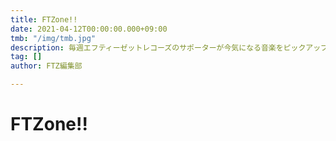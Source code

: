 ```yaml
---
title: FTZone!!
date: 2021-04-12T00:00:00.000+09:00
tmb: "/img/tmb.jpg"
description: 毎週エフティーゼットレコーズのサポーターが今気になる音楽をピックアップしているSpotifyプレイリスト「FTZone!!」
tag: []
author: FTZ編集部

---
```

# FTZone!!